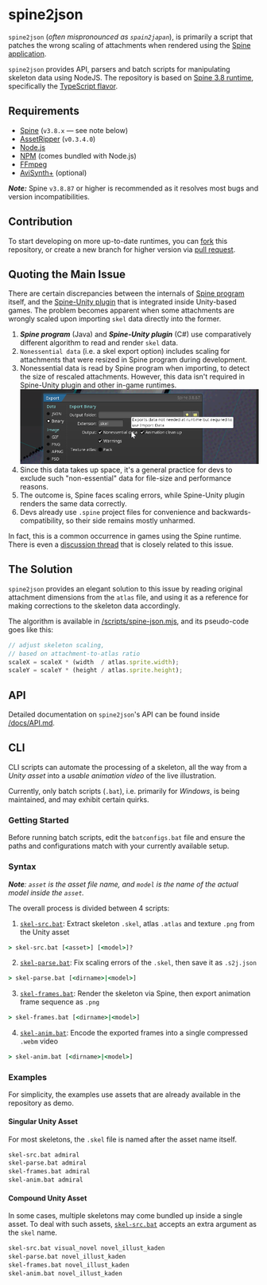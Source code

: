 # spine2json
`spine2json` (*often mispronounced as `spain2japan`*), is primarily a script that patches the wrong scaling of attachments when rendered using the [Spine application](https://esotericsoftware.com/).

`spine2json` provides API, parsers and batch scripts for manipulating skeleton data using NodeJS. The repository is based on [Spine 3.8 runtime](https://github.com/EsotericSoftware/spine-runtimes/tree/3.8), specifically the [TypeScript flavor](https://github.com/EsotericSoftware/spine-runtimes/blob/3.8/spine-ts/core/src/SkeletonBinary.ts).

## Requirements
* [Spine](https://esotericsoftware.com/) (`v3.8.x` — see note below)
* [AssetRipper](https://github.com/AssetRipper/AssetRipper/releases/tag/0.3.4.0) (`v0.3.4.0`)
* [Node.js](https://nodejs.org/en/download/prebuilt-installer)
* [NPM](https://github.com/npm/cli#installation) (comes bundled with Node.js)
* [FFmpeg](https://www.gyan.dev/ffmpeg/builds/#release-builds)
* [AviSynth+](https://avs-plus.net/get_started.html) (optional)

***Note:*** Spine `v3.8.87` or higher is recommended as it resolves most bugs and version incompatibilities.

## Contribution
To start developing on more up-to-date runtimes, you can [fork](/../../fork) this repository, or create a new branch for higher version via [pull request](/../../pulls).

## Quoting the Main Issue
There are certain discrepancies between the internals of [Spine program](https://esotericsoftware.com/) itself, and the [Spine-Unity plugin](https://en.esotericsoftware.com/spine-unity) that is integrated inside Unity-based games. The problem becomes apparent when some attachments are wrongly scaled upon importing `skel` data directly into the former.
1. ***Spine program*** (Java) and ***Spine-Unity plugin*** (C#) use comparatively different algorithm to read and render `skel` data.
2. `Nonessential data` (i.e. a skel export option) includes scaling for attachments that were resized in Spine program during development.
3. Nonessential data is read by Spine program when importing, to detect the size of rescaled attachments. However, this data isn't required in Spine-Unity plugin and other in-game runtimes. ![Verbatim: Nonessential data — Exports data not needed at runtime but required to use Import Data](/docs/nonessential_data.png)
4. Since this data takes up space, it's a general practice for devs to exclude such "non-essential" data for file-size and performance reasons.
5. The outcome is, Spine faces scaling errors, while Spine-Unity plugin renders the same data correctly.
6. Devs already use `.spine` project files for convenience and backwards-compatibility, so their side remains mostly unharmed.

In fact, this is a common occurrence in games using the Spine runtime. There is even a [discussion thread](https://en.esotericsoftware.com/forum/d/9066-workaround-for-missing-mesh-data/3) that is closely related to this issue.

## The Solution
`spine2json` provides an elegant solution to this issue by reading original attachment dimensions from the `atlas` file, and using it as a reference for making corrections to the skeleton data accordingly.

The algorithm is available in [/scripts/spine-json.mjs](/scripts/spine-json.mjs), and its pseudo-code goes like this:

```js
// adjust skeleton scaling,
// based on attachment-to-atlas ratio
scaleX = scaleX * (width  / atlas.sprite.width);
scaleY = scaleY * (height / atlas.sprite.height);
```

## API
Detailed documentation on `spine2json`'s API can be found inside [/docs/API.md](/docs/API.md).

## CLI
CLI scripts can automate the processing of a skeleton, all the way from a *Unity asset* into a *usable animation video* of the live illustration.

Currently, only batch scripts (`.bat`), i.e. primarily for *Windows*, is being maintained, and may exhibit certain quirks.

### Getting Started
Before running batch scripts, edit the `batconfigs.bat` file and ensure the paths and configurations match with your currently available setup.

### Syntax
***Note**: `asset` is the asset file name, and `model` is the name of the actual model inside the `asset`.*

The overall process is divided between 4 scripts:
1. [`skel-src.bat`](/skel-src.bat): Extract skeleton `.skel`, atlas `.atlas` and texture `.png` from the Unity asset
```cmd
> skel-src.bat [<asset>] [<model>]?
```
2. [`skel-parse.bat`](/skel-parse.bat): Fix scaling errors of the `.skel`, then save it as `.s2j.json`
```cmd
> skel-parse.bat [<dirname>|<model>]
```
3. [`skel-frames.bat`](/skel-frames.bat): Render the skeleton via Spine, then export animation frame sequence as `.png`
```cmd
> skel-frames.bat [<dirname>|<model>]
```
4. [`skel-anim.bat`](/skel-anim.bat): Encode the exported frames into a single compressed `.webm` video
```cmd
> skel-anim.bat [<dirname>|<model>]
```

### Examples
For simplicity, the examples use assets that are already available in the repository as demo.

#### Singular Unity Asset
For most skeletons, the `.skel` file is named after the asset name itself.
```cmd
skel-src.bat admiral
skel-parse.bat admiral
skel-frames.bat admiral
skel-anim.bat admiral
```

#### Compound Unity Asset
In some cases, multiple skeletons may come bundled up inside a single asset. To deal with such assets, [`skel-src.bat`](/skel-src.bat) accepts an extra argument as the `skel` name.
```cmd
skel-src.bat visual_novel novel_illust_kaden
skel-parse.bat novel_illust_kaden
skel-frames.bat novel_illust_kaden
skel-anim.bat novel_illust_kaden
```
